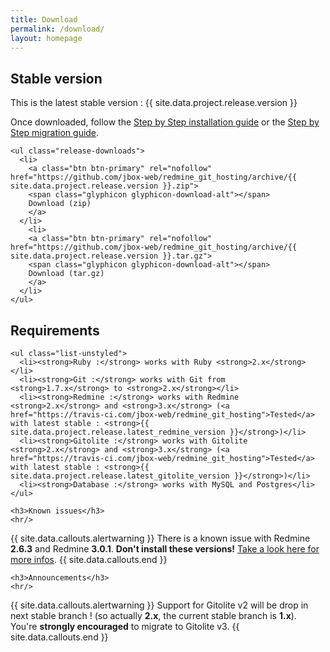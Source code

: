 ```yaml
---
title: Download
permalink: /download/
layout: homepage
---
```


<div class="row">
  <div class="col-lg-6">
    <h2>Stable version</h2>
    <p>This is the latest stable version : <span class="label label-success">{{ site.data.project.release.version }}</span></p>
    <p>Once downloaded, follow the <a href="{{ site.baseurl }}/get_started/">Step by Step installation guide</a> or the
      <a href="{{ site.baseurl }}/how-to/migrate/">Step by Step migration guide</a>.</p>

    <ul class="release-downloads">
      <li>
        <a class="btn btn-primary" rel="nofollow" href="https://github.com/jbox-web/redmine_git_hosting/archive/{{ site.data.project.release.version }}.zip">
        <span class="glyphicon glyphicon-download-alt"></span>
        Download (zip)
        </a>
      </li>
        <li>
        <a class="btn btn-primary" rel="nofollow" href="https://github.com/jbox-web/redmine_git_hosting/archive/{{ site.data.project.release.version }}.tar.gz">
        <span class="glyphicon glyphicon-download-alt"></span>
        Download (tar.gz)
        </a>
      </li>
    </ul>
  </div>
  <div class="col-lg-6">
    <h2>Requirements</h2>

    <ul class="list-unstyled">
      <li><strong>Ruby :</strong> works with Ruby <strong>2.x</strong></li>
      <li><strong>Git :</strong> works with Git from <strong>1.7.x</strong> to <strong>2.x</strong></li>
      <li><strong>Redmine :</strong> works with Redmine <strong>2.x</strong> and <strong>3.x</strong> (<a href="https://travis-ci.com/jbox-web/redmine_git_hosting">Tested</a> with latest stable : <strong>{{ site.data.project.release.latest_redmine_version }}</strong>)</li>
      <li><strong>Gitolite :</strong> works with Gitolite <strong>2.x</strong> and <strong>3.x</strong> (<a href="https://travis-ci.com/jbox-web/redmine_git_hosting">Tested</a> with latest stable : <strong>{{ site.data.project.release.latest_gitolite_version }}</strong>)</li>
      <li><strong>Database :</strong> works with MySQL and Postgres</li>
    </ul>
  </div>
</div>

<div class="row">
  <div class="col-lg-12">

    <h3>Known issues</h3>
    <hr/>

{{ site.data.callouts.alertwarning }}
  There is a known issue with Redmine **2.6.3** and Redmine **3.0.1**. **Don't install these versions!** [Take a look here for more infos](https://github.com/jbox-web/redmine_git_hosting/issues/387).
{{ site.data.callouts.end }}

    <h3>Announcements</h3>
    <hr/>

{{ site.data.callouts.alertwarning }}
  Support for Gitolite v2 will be drop in next stable branch ! (so actually **2.x**, the current stable branch is **1.x**). You're **strongly encouraged** to migrate to Gitolite v3.
{{ site.data.callouts.end }}

  </div>
</div>
